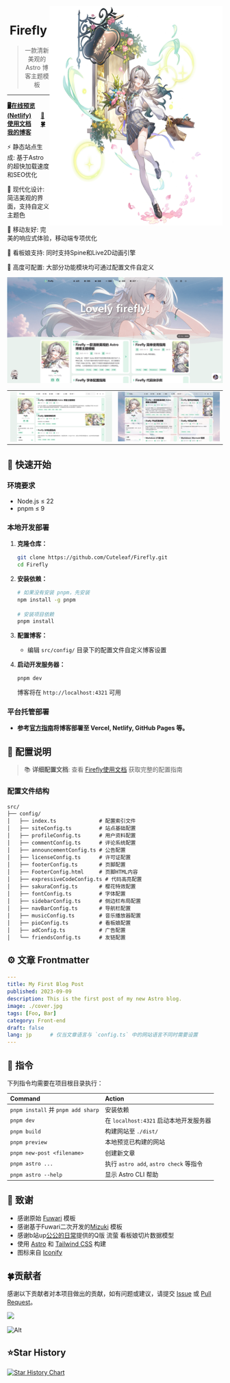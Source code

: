 
<img src="./docs/images/1131.png" width = "405" height = "511" alt="NapCat" align=right />

<div align="center">

# Firefly
> 一款清新美观的 Astro 博客主题模板
</div>


---

[**🖥️在线预览(Netlify)**](https://demo-firefly.netlify.app/)  &emsp;
[**📝使用文档**](https://docs-firefly.cuteleaf.cn/) &emsp;
[**🍀我的博客**](https://blog.cuteleaf.cn) 

⚡ 静态站点生成: 基于Astro的超快加载速度和SEO优化

🎨 现代化设计: 简洁美观的界面，支持自定义主题色

📱 移动友好: 完美的响应式体验，移动端专项优化

🌟 看板娘支持: 同时支持Spine和Live2D动画引擎

🔧 高度可配置: 大部分功能模块均可通过配置文件自定义

<img alt="firefly" src="./docs/images/1.png" />

<table>
  <tr>
    <td valign="top"><img src="./docs/images/2.png"></td>
    <td valign="top"><img src="./docs/images/3.png"></td>
  </tr>
 </table>

## 🚀 快速开始

### 环境要求

- Node.js ≤ 22
- pnpm ≤ 9

### 本地开发部署

1. **克隆仓库：**
   ```bash
   git clone https://github.com/Cuteleaf/Firefly.git
   cd Firefly
   ```

2. **安装依赖：**
   ```bash
   # 如果没有安装 pnpm，先安装
   npm install -g pnpm
   
   # 安装项目依赖
   pnpm install
   ```

3. **配置博客：**
   - 编辑 `src/config/` 目录下的配置文件自定义博客设置

4. **启动开发服务器：**
   ```bash
   pnpm dev
   ```
   博客将在 `http://localhost:4321` 可用

### 平台托管部署

- **参考[官方指南](https://docs.astro.build/zh-cn/guides/deploy/)将博客部署至 Vercel, Netlify, GitHub Pages 等。**

## 📖 配置说明

> 📚 **详细配置文档**: 查看 [Firefly使用文档](https://docs-firefly.cuteleaf.cn/) 获取完整的配置指南

### 配置文件结构

```
src/
├── config/
│   ├── index.ts              # 配置索引文件
│   ├── siteConfig.ts         # 站点基础配置
│   ├── profileConfig.ts      # 用户资料配置
│   ├── commentConfig.ts      # 评论系统配置
│   ├── announcementConfig.ts # 公告配置
│   ├── licenseConfig.ts      # 许可证配置
│   ├── footerConfig.ts       # 页脚配置
│   ├── FooterConfig.html     # 页脚HTML内容
│   ├── expressiveCodeConfig.ts # 代码高亮配置
│   ├── sakuraConfig.ts       # 樱花特效配置
│   ├── fontConfig.ts         # 字体配置
│   ├── sidebarConfig.ts      # 侧边栏布局配置
│   ├── navBarConfig.ts       # 导航栏配置
│   ├── musicConfig.ts        # 音乐播放器配置
│   ├── pioConfig.ts          # 看板娘配置
│   ├── adConfig.ts           # 广告配置
│   └── friendsConfig.ts      # 友链配置
```


## ⚙️ 文章 Frontmatter

```yaml
---
title: My First Blog Post
published: 2023-09-09
description: This is the first post of my new Astro blog.
image: ./cover.jpg
tags: [Foo, Bar]
category: Front-end
draft: false
lang: jp      # 仅当文章语言与 `config.ts` 中的网站语言不同时需要设置
---
```

## 🧞 指令

下列指令均需要在项目根目录执行：

| Command                           | Action                            |
|:----------------------------------|:----------------------------------|
| `pnpm install` 并 `pnpm add sharp` | 安装依赖                              |
| `pnpm dev`                        | 在 `localhost:4321` 启动本地开发服务器      |
| `pnpm build`                      | 构建网站至 `./dist/`                   |
| `pnpm preview`                    | 本地预览已构建的网站                        |
| `pnpm new-post <filename>`        | 创建新文章                             |
| `pnpm astro ...`                  | 执行 `astro add`, `astro check` 等指令 |
| `pnpm astro --help`               | 显示 Astro CLI 帮助                   |

## 🙏 致谢

- 感谢原始 [Fuwari](https://github.com/saicaca/fuwari) 模板
- 感谢基于Fuwari二次开发的[Mizuki](https://github.com/matsuzaka-yuki/Mizuki) 模板
- 感谢b站up[公公的日常](https://space.bilibili.com/3546750017080050)提供的Q版 流萤 看板娘切片数据模型
- 使用 [Astro](https://astro.build) 和 [Tailwind CSS](https://tailwindcss.com) 构建
- 图标来自 [Iconify](https://iconify.design/)

## 🍀贡献者

感谢以下贡献者对本项目做出的贡献，如有问题或建议，请提交 [Issue](https://github.com/CuteLeaf/Firefly/issues) 或 [Pull Request](https://github.com/CuteLeaf/Firefly/pulls)。

<a href="https://github.com/CuteLeaf/Firefly/graphs/contributors">
  <img src="https://contrib.rocks/image?repo=CuteLeaf/Firefly" />
</a>

![Alt](https://repobeats.axiom.co/api/embed/6139639d8e88da4d3dc9d45fd43f4e4b2d580086.svg "Repobeats analytics image")

## ⭐Star History

[![Star History Chart](https://api.star-history.com/svg?repos=CuteLeaf/Firefly&type=Date)](https://star-history.com/#CuteLeaf/Firefly&Date)

<!-- ALL-CONTRIBUTORS-LIST:START - Do not remove or modify this section -->
<!-- prettier-ignore-start -->
<!-- markdownlint-disable -->

<!-- markdownlint-restore -->
<!-- prettier-ignore-end -->

<!-- ALL-CONTRIBUTORS-LIST:END -->
